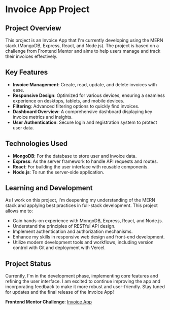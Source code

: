 # Invoice App Project

## Project Overview

This project is an Invoice App that I'm currently developing using the MERN stack (MongoDB, Express, React, and Node.js). The project is based on a challenge from Frontend Mentor and aims to help users manage and track their invoices effectively.

## Key Features

- **Invoice Management**: Create, read, update, and delete invoices with ease.
- **Responsive Design**: Optimized for various devices, ensuring a seamless experience on desktops, tablets, and mobile devices.
- **Filtering**: Advanced filtering options to quickly find invoices.
- **Dashboard Overview**: A comprehensive dashboard displaying key invoice metrics and insights.
- **User Authentication**: Secure login and registration system to protect user data.

## Technologies Used

- **MongoDB**: For the database to store user and invoice data.
- **Express**: As the server framework to handle API requests and routes.
- **React**: For building the user interface with reusable components.
- **Node.js**: To run the server-side application.

## Learning and Development

As I work on this project, I'm deepening my understanding of the MERN stack and applying best practices in full-stack development. This project allows me to:

- Gain hands-on experience with MongoDB, Express, React, and Node.js.
- Understand the principles of RESTful API design.
- Implement authentication and authorization mechanisms.
- Enhance my skills in responsive web design and front-end development.
- Utilize modern development tools and workflows, including version control with Git and deployment with Vercel.

## Project Status

Currently, I'm in the development phase, implementing core features and refining the user interface. I am excited to continue improving the app and incorporating feedback to make it more robust and user-friendly.
Stay tuned for updates and the final release of the Invoice App!

**Frontend Mentor Challenge**: [Invoice App](https://www.frontendmentor.io/challenges/invoice-app-i7KaLTQjl)
